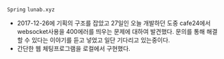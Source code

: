 `Spring` `lunab.xyz`
- 2017-12-26에 기획의 구조를 잡았고 27일인 오늘 개발하던 도중 cafe24에서 websocket사용을 400에러를 띄우는 문제에 대하여 발견했다. 문의를 통해 해결 할 수 있다는 이야기를 듣고 넣었고 일단 기다리고 있는중이다.
- 간단한 웹 체팅프로그램을 로컬에서 구현했다.